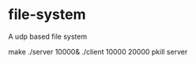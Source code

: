 # file-system
A udp based file system

make
./server 10000&
./client <server name> 10000 20000
pkill server
